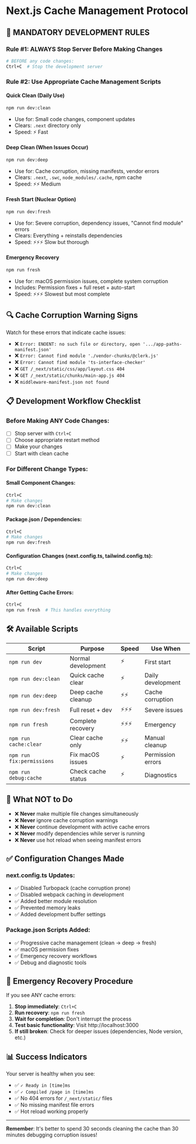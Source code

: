 # Next.js Cache Management Protocol

## 🚨 **MANDATORY DEVELOPMENT RULES**

### **Rule #1: ALWAYS Stop Server Before Making Changes**
```bash
# BEFORE any code changes:
Ctrl+C  # Stop the development server
```

### **Rule #2: Use Appropriate Cache Management Scripts**

#### **Quick Clean (Daily Use)**
```bash
npm run dev:clean
```
- Use for: Small code changes, component updates
- Clears: `.next` directory only
- Speed: ⚡ Fast

#### **Deep Clean (When Issues Occur)**
```bash
npm run dev:deep
```
- Use for: Cache corruption, missing manifests, vendor errors
- Clears: `.next`, `.swc`, `node_modules/.cache`, npm cache
- Speed: ⚡⚡ Medium

#### **Fresh Start (Nuclear Option)**
```bash
npm run dev:fresh
```
- Use for: Severe corruption, dependency issues, "Cannot find module" errors
- Clears: Everything + reinstalls dependencies
- Speed: ⚡⚡⚡ Slow but thorough

#### **Emergency Recovery**
```bash
npm run fresh
```
- Use for: macOS permission issues, complete system corruption
- Includes: Permission fixes + full reset + auto-start
- Speed: ⚡⚡⚡ Slowest but most complete

## 🔍 **Cache Corruption Warning Signs**

Watch for these errors that indicate cache issues:
- ❌ `Error: ENOENT: no such file or directory, open '.../app-paths-manifest.json'`
- ❌ `Error: Cannot find module './vendor-chunks/@clerk.js'`
- ❌ `Error: Cannot find module 'ts-interface-checker'`
- ❌ `GET /_next/static/css/app/layout.css 404`
- ❌ `GET /_next/static/chunks/main-app.js 404`
- ❌ `middleware-manifest.json not found`

## 📋 **Development Workflow Checklist**

### **Before Making ANY Code Changes:**
- [ ] Stop server with `Ctrl+C`
- [ ] Choose appropriate restart method
- [ ] Make your changes
- [ ] Start with clean cache

### **For Different Change Types:**

#### **Small Component Changes:**
```bash
Ctrl+C
# Make changes
npm run dev:clean
```

#### **Package.json / Dependencies:**
```bash
Ctrl+C
# Make changes
npm run dev:fresh
```

#### **Configuration Changes (next.config.ts, tailwind.config.ts):**
```bash
Ctrl+C
# Make changes
npm run dev:deep
```

#### **After Getting Cache Errors:**
```bash
Ctrl+C
npm run fresh  # This handles everything
```

## 🛠 **Available Scripts**

| Script | Purpose | Speed | Use When |
|--------|---------|-------|----------|
| `npm run dev` | Normal development | ⚡ | First start |
| `npm run dev:clean` | Quick cache clear | ⚡ | Daily development |
| `npm run dev:deep` | Deep cache cleanup | ⚡⚡ | Cache corruption |
| `npm run dev:fresh` | Full reset + dev | ⚡⚡⚡ | Severe issues |
| `npm run fresh` | Complete recovery | ⚡⚡⚡ | Emergency |
| `npm run cache:clear` | Clear cache only | ⚡⚡ | Manual cleanup |
| `npm run fix:permissions` | Fix macOS issues | ⚡ | Permission errors |
| `npm run debug:cache` | Check cache status | ⚡ | Diagnostics |

## 🚫 **What NOT to Do**

- ❌ **Never** make multiple file changes simultaneously
- ❌ **Never** ignore cache corruption warnings
- ❌ **Never** continue development with active cache errors
- ❌ **Never** modify dependencies while server is running
- ❌ **Never** use hot reload when seeing manifest errors

## ✅ **Configuration Changes Made**

### **next.config.ts Updates:**
- ✅ Disabled Turbopack (cache corruption prone)
- ✅ Disabled webpack caching in development
- ✅ Added better module resolution
- ✅ Prevented memory leaks
- ✅ Added development buffer settings

### **Package.json Scripts Added:**
- ✅ Progressive cache management (clean → deep → fresh)
- ✅ macOS permission fixes
- ✅ Emergency recovery workflows
- ✅ Debug and diagnostic tools

## 🚨 **Emergency Recovery Procedure**

If you see ANY cache errors:

1. **Stop immediately**: `Ctrl+C`
2. **Run recovery**: `npm run fresh`
3. **Wait for completion**: Don't interrupt the process
4. **Test basic functionality**: Visit http://localhost:3000
5. **If still broken**: Check for deeper issues (dependencies, Node version, etc.)

## 📊 **Success Indicators**

Your server is healthy when you see:
- ✅ `✓ Ready in [time]ms`
- ✅ `✓ Compiled /page in [time]ms`
- ✅ No 404 errors for `/_next/static/` files
- ✅ No missing manifest file errors
- ✅ Hot reload working properly

---

**Remember**: It's better to spend 30 seconds cleaning the cache than 30 minutes debugging corruption issues!
